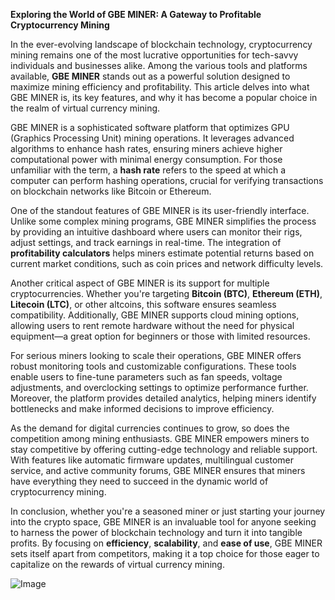 **Exploring the World of GBE MINER: A Gateway to Profitable Cryptocurrency Mining**

In the ever-evolving landscape of blockchain technology, cryptocurrency mining remains one of the most lucrative opportunities for tech-savvy individuals and businesses alike. Among the various tools and platforms available, **GBE MINER** stands out as a powerful solution designed to maximize mining efficiency and profitability. This article delves into what GBE MINER is, its key features, and why it has become a popular choice in the realm of virtual currency mining.

GBE MINER is a sophisticated software platform that optimizes GPU (Graphics Processing Unit) mining operations. It leverages advanced algorithms to enhance hash rates, ensuring miners achieve higher computational power with minimal energy consumption. For those unfamiliar with the term, a **hash rate** refers to the speed at which a computer can perform hashing operations, crucial for verifying transactions on blockchain networks like Bitcoin or Ethereum.

One of the standout features of GBE MINER is its user-friendly interface. Unlike some complex mining programs, GBE MINER simplifies the process by providing an intuitive dashboard where users can monitor their rigs, adjust settings, and track earnings in real-time. The integration of **profitability calculators** helps miners estimate potential returns based on current market conditions, such as coin prices and network difficulty levels.

Another critical aspect of GBE MINER is its support for multiple cryptocurrencies. Whether you're targeting **Bitcoin (BTC)**, **Ethereum (ETH)**, **Litecoin (LTC)**, or other altcoins, this software ensures seamless compatibility. Additionally, GBE MINER supports cloud mining options, allowing users to rent remote hardware without the need for physical equipment—a great option for beginners or those with limited resources.

For serious miners looking to scale their operations, GBE MINER offers robust monitoring tools and customizable configurations. These tools enable users to fine-tune parameters such as fan speeds, voltage adjustments, and overclocking settings to optimize performance further. Moreover, the platform provides detailed analytics, helping miners identify bottlenecks and make informed decisions to improve efficiency.

As the demand for digital currencies continues to grow, so does the competition among mining enthusiasts. GBE MINER empowers miners to stay competitive by offering cutting-edge technology and reliable support. With features like automatic firmware updates, multilingual customer service, and active community forums, GBE MINER ensures that miners have everything they need to succeed in the dynamic world of cryptocurrency mining.

In conclusion, whether you're a seasoned miner or just starting your journey into the crypto space, GBE MINER is an invaluable tool for anyone seeking to harness the power of blockchain technology and turn it into tangible profits. By focusing on **efficiency**, **scalability**, and **ease of use**, GBE MINER sets itself apart from competitors, making it a top choice for those eager to capitalize on the rewards of virtual currency mining.

![Image](https://github.com/user-attachments/assets/31692037-0104-4703-abd1-696b6a7dd41b)